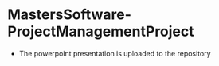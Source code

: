 # MastersSoftware-ProjectManagementProject

* The powerpoint presentation is uploaded to the repository
